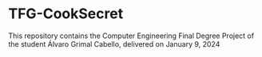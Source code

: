 # TFG-CookSecret
This repository contains the Computer Engineering Final Degree Project of the student Álvaro Grimal Cabello, delivered on January 9, 2024
